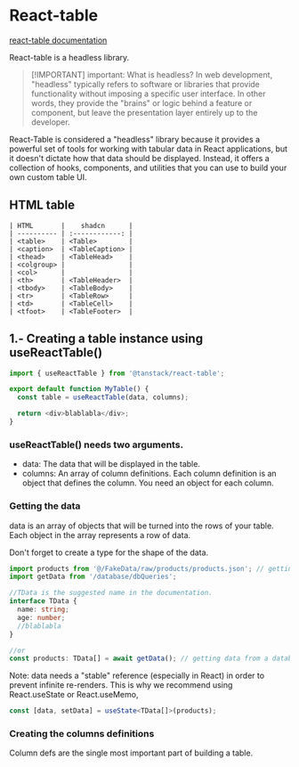 # React-table

[react-table documentation](https://tanstack.com/table/latest/docs/guide/tables)

React-table is a headless library.

> [!IMPORTANT] important: What is headless?
> In web development, "headless" typically refers to software or libraries that provide functionality without imposing a specific user interface.
> In other words, they provide the "brains" or logic behind a feature or component, but leave the presentation layer entirely up to the developer.

React-Table is considered a "headless" library because it provides a powerful set of tools for working with tabular data in React applications, but it doesn't dictate how that data should be displayed. Instead, it offers a collection of hooks, components, and utilities that you can use to build your own custom table UI.

## HTML table

```text
| HTML       |    shadcn      |
| ---------- | :------------: |
| <table>    | <Table>        |
| <caption>  | <TableCaption> |
| <thead>    | <TableHead>    |
| <colgroup> |                |
| <col>      |                |
| <th>       | <TableHeader>  |
| <tbody>    | <TableBody>    |
| <tr>       | <TableRow>     |
| <td>       | <TableCell>    |
| <tfoot>    | <TableFooter>  |
```

## 1.- Creating a table instance using useReactTable()

```ts
import { useReactTable } from '@tanstack/react-table';

export default function MyTable() {
  const table = useReactTable(data, columns);

  return <div>blablabla</div>;
}
```

### useReactTable() needs two arguments.

- data: The data that will be displayed in the table.
- columns: An array of column definitions. Each column definition is an object that defines the column.
  You need an object for each column.

### Getting the data

data is an array of objects that will be turned into the rows of your table. Each object in the array represents a row of data.

Don't forget to create a type for the shape of the data.

```ts
import products from '@/FakeData/raw/products/products.json'; // getting data from a json file
import getData from '/database/dbQueries';

//TData is the suggested name in the documentation.
interface TData {
  name: string;
  age: number;
  //blablabla
}

//or
const products: TData[] = await getData(); // getting data from a database
```

Note: data needs a "stable" reference (especially in React) in order to prevent infinite re-renders. This is why we recommend using React.useState or React.useMemo,

```ts
const [data, setData] = useState<TData[]>(products);
```

### Creating the columns definitions

Column defs are the single most important part of building a table.

```ts

```
